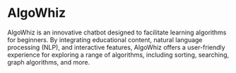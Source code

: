 # AlgoWhiz
AlgoWhiz is an innovative chatbot designed to facilitate learning algorithms for beginners. By integrating educational content, natural language processing (NLP), and interactive features, AlgoWhiz offers a user-friendly experience for exploring a range of algorithms, including sorting, searching, graph algorithms, and more.
